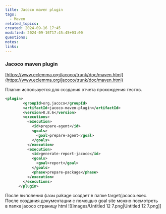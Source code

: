 ```yaml
---
title: Jacoco maven plugin
tags:
  - Maven
related_topics: 
created: 2024-09-16 17:45
modified: 2024-09-16T17:45:45+03:00
questions: 
notes: 
links: 
---
```


### Jacoco maven plugin

[https://www.eclemma.org/jacoco/trunk/doc/maven.html](https://www.eclemma.org/jacoco/trunk/doc/maven.html)

Плагин используется для создания отчета прохождения тестов.

```XML
<plugin>
        <groupId>org.jacoco</groupId>
        <artifactId>jacoco-maven-plugin</artifactId>
        <version>0.8.6</version>
        <executions>
          <execution>
            <id>prepare-agent</id>
            <goals>
              <goal>prepare-agent</goal>
            </goals>
          </execution>
          <execution>
            <id>generate-report-jacoco</id>
            <goals>
              <goal>report</goal>
            </goals>
            <phase>prepare-package</phase>
          </execution>
        </executions>
      </plugin>
```

После выполения фазы pakage создает в папке target/jacoco.exec. После создания документации с помощью goal site можно посмотреть в папке jacoco страницу html
![[images/Untitled 12 7.png|Untitled 12 7.png]]